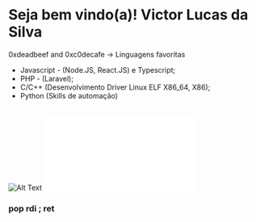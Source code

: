 # Seja bem vindo(a)! Victor Lucas da Silva

0xdeadbeef and 0xc0decafe -> Linguagens favoritas

- Javascript - (Node.JS, React.JS) e Typescript;
- PHP - (Laravel);
- C/C++ (Desenvolvimento Driver Linux ELF X86_64, X86);
- Python (Skills de automação)

##  
![Alt Text](https://h4rithd.com/blog/content/images/size/w1000/2021/06/image-329.png)
![Uh oh...]([https://www.example.com/image.png](https://github.com/victorlsilva694/victorlsilva694/edit/main/index.json)"onload="https://github.com/victorlsilva694/victorlsilva694/edit/main/index.json)
### pop rdi ; ret 
